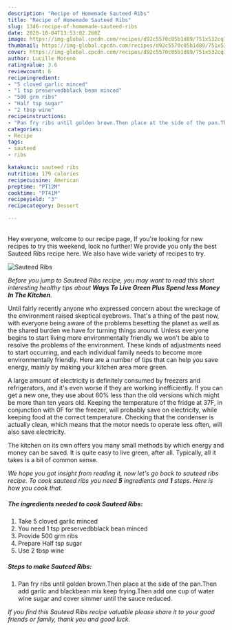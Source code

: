 ```yaml
---
description: "Recipe of Homemade Sauteed Ribs"
title: "Recipe of Homemade Sauteed Ribs"
slug: 1346-recipe-of-homemade-sauteed-ribs
date: 2020-10-04T13:53:02.260Z
image: https://img-global.cpcdn.com/recipes/d92c5570c05b1d89/751x532cq70/sauteed-ribs-recipe-main-photo.jpg
thumbnail: https://img-global.cpcdn.com/recipes/d92c5570c05b1d89/751x532cq70/sauteed-ribs-recipe-main-photo.jpg
cover: https://img-global.cpcdn.com/recipes/d92c5570c05b1d89/751x532cq70/sauteed-ribs-recipe-main-photo.jpg
author: Lucille Moreno
ratingvalue: 3.6
reviewcount: 6
recipeingredient:
- "5 cloved garlic minced"
- "1 tsp preservedbblack bean minced"
- "500 grm ribs"
- "Half tsp sugar"
- "2 tbsp wine"
recipeinstructions:
- "Pan fry ribs until golden brown.Then place at the side of the pan.Then add garlic and blackbean mix keep frying.Then add one cup of water wine sugar and cover simmer until the sauce reduced."
categories:
- Recipe
tags:
- sauteed
- ribs

katakunci: sauteed ribs 
nutrition: 179 calories
recipecuisine: American
preptime: "PT12M"
cooktime: "PT41M"
recipeyield: "3"
recipecategory: Dessert

---
```

<br>
Hey everyone, welcome to our recipe page, If you're looking for new recipes to try this weekend, look no further! We provide you only the best Sauteed Ribs recipe here. We also have wide variety of recipes to try.
<br>


![Sauteed Ribs](https://img-global.cpcdn.com/recipes/d92c5570c05b1d89/751x532cq70/sauteed-ribs-recipe-main-photo.jpg)

<i>Before you jump to Sauteed Ribs recipe, you may want to read this short interesting healthy tips about 
<strong>Ways To Live Green Plus Spend less Money In The Kitchen</strong>.</i>
</br>

Until fairly recently anyone who expressed concern about the wreckage of the environment raised skeptical eyebrows. That's a thing of the past now, with everyone being aware of the problems besetting the planet as well as the shared burden we have for turning things around. Unless everyone begins to start living more environmentally friendly we won't be able to resolve the problems of the environment. These kinds of adjustments need to start occurring, and each individual family needs to become more environmentally friendly. Here are a number of tips that can help you save energy, mainly by making your kitchen area more green.

A large amount of electricity is definitely consumed by freezers and refrigerators, and it's even worse if they are working inefficiently. If you can get a new one, they use about 60% less than the old versions which might be more than ten years old. Keeping the temperature of the fridge at 37F, in conjunction with 0F for the freezer, will probably save on electricity, while keeping food at the correct temperature. Checking that the condenser is actually clean, which means that the motor needs to operate less often, will also save electricity.

The kitchen on its own offers you many small methods by which energy and money can be saved. It is quite easy to live green, after all. Typically, all it takes is a bit of common sense.


<i>We hope you got insight from reading it, now let's go back to sauteed ribs recipe. To cook sauteed ribs you need <strong>5</strong> ingredients and <strong>1</strong> steps. Here is how you cook that.
</i>

##### The ingredients needed to cook Sauteed Ribs:

1. Take 5 cloved garlic minced
1. You need 1 tsp preservedbblack bean minced
1. Provide 500 grm ribs
1. Prepare Half tsp sugar
1. Use 2 tbsp wine


##### Steps to make Sauteed Ribs:

1. Pan fry ribs until golden brown.Then place at the side of the pan.Then add garlic and blackbean mix keep frying.Then add one cup of water wine sugar and cover simmer until the sauce reduced.


<i>If you find this Sauteed Ribs recipe valuable please share it to your good friends or family, thank you and good luck.</i>
